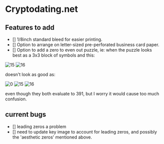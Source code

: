 # Cryptodating.net


## Features to add

- [] 1/8inch standard bleed for easier printing.
- [] Option to arrange on letter-sized pre-perforated business card paper.
- [] Option to add a zero to even out puzzle, ie: when the puzzle looks best as a 3x3 block of symbols and this:

![15]("./public/imgs/pdfimgs/15.jpg") ![16]("./public/imgs/pdfimgs/16.jpg")

doesn't look as good as:

![0]("./public/imgs/pdfimgs/0.jpg") ![15]("./public/imgs/pdfimgs/15.jpg") ![16]("./public/imgs/pdfimgs/16.jpg")

even though they both evaluate to 391, but I worry it would cause too much confusion.


## current bugs

- [] leading zeros a problem
- [] need to update key image to account for leading zeros, and possibly the 'aesthetic zeros' mentioned above.